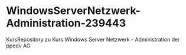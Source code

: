 # WindowsServerNetzwerk-Administration-239443
KursRepository zu Kurs Windows Server Netzwerk - Administration der ppedv AG
